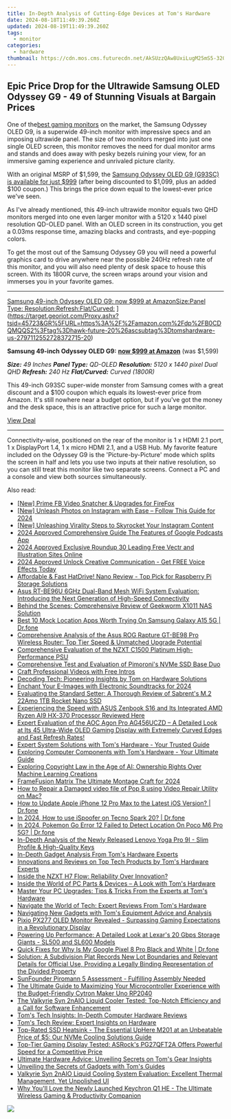 ```yaml
---
title: In-Depth Analysis of Cutting-Edge Devices at Tom's Hardware
date: 2024-08-18T11:49:39.260Z
updated: 2024-08-19T11:49:39.260Z
tags:
  - monitor
categories:
  - hardware
thumbnail: https://cdn.mos.cms.futurecdn.net/AkSUzzQAw8UxiLugM25mS5-320-80.png
---
```


## Epic Price Drop for the Ultrawide Samsung OLED Odyssey G9 - 49 of Stunning Visuals at Bargain Prices

One of the[best gaming monitors](https://tools.techidaily.com) on the market, the Samsung Odyssey OLED G9, is a superwide 49-inch monitor with impressive specs and an imposing ultrawide panel. The size of two monitors merged into just one single OLED screen, this monitor removes the need for dual monitor arms and stands and does away with pesky bezels ruining your view, for an immersive gaming experience and unrivaled picture clarity.

 With an original MSRP of $1,599, the [Samsung Odyssey OLED G9 (G93SC) is available for just $999](<https://target.georiot.com/Proxy.ashx?tsid=45723&GR%5FURL=https%3A%2F%2Famazon.com%2Fdp%2FB0CDQMQQS2%3Ftag%3Dhawk-future-20%26ascsubtag%3Dtomshardware-us-1308673107207045755-20>) (after being discounted to $1,099, plus an added $100 coupon.) This brings the price down equal to the lowest-ever price we've seen.

 As I've already mentioned, this 49-inch ultrawide monitor equals two QHD monitors merged into one even larger monitor with a 5120 x 1440 pixel resolution QD-OLED panel‎. With an OLED screen in its construction, you get a 0.03ms response time, amazing blacks and contrasts, and eye-popping colors.

 To get the most out of the Samsung Odyssey G9 you will need a powerful graphics card to drive anywhere near the possible 240Hz refresh rate of this monitor, and you will also need plenty of desk space to house this screen. With its 1800R curve, the screen wraps around your vision and immerses you in your favorite games.

---

[Samsung 49-inch Odyssey OLED G9:&nbsp;now $999 at AmazonSize:Panel Type:&nbsp;Resolution:Refresh:Flat/Curved:](https://cdn.mos.cms.futurecdn.net/8WfBJRjQwBzkE58hWs4wA9-200-100.png "Samsung 49-inch Odyssey OLED G9:&nbsp;now $999 at AmazonSize:Panel Type:&nbsp;Resolution:Refresh:Flat/Curved:") ](https://target.georiot.com/Proxy.ashx?tsid=45723&GR%5FURL=https%3A%2F%2Famazon.com%2Fdp%2FB0CDQMQQS2%3Ftag%3Dhawk-future-20%26ascsubtag%3Dtomshardware-us-2797112552728372715-20)

**Samsung 49-inch Odyssey OLED G9:** [**now $999 at Amazon**](https://target.georiot.com/Proxy.ashx?tsid=45723&GR%5FURL=https%3A%2F%2Famazon.com%2Fdp%2FB0CDQMQQS2%3Ftag%3Dhawk-future-20%26ascsubtag%3Dtomshardware-us-1132529598999465802-20) (was $1,599)  
  
_**Size:**_   _49 Inches_
_**Panel Type:**_   _QD-OLED_
_**Resolution:**_   _5120 x 1440 pixel Dual QHD_
_**Refresh:**_   _240 Hz_
_**Flat/Curved:**_   _Curved (1800R)_
  
 This 49-inch G93SC super-wide monster from Samsung comes with a great discount and a $100 coupon which equals its lowest-ever price from Amazon. It's still nowhere near a budget option, but if you've got the money and the desk space, this is an attractive price for such a large monitor.

[View Deal](https://target.georiot.com/Proxy.ashx?tsid=45723&GR%5FURL=https%3A%2F%2Famazon.com%2Fdp%2FB0CDQMQQS2%3Ftag%3Dhawk-future-20%26ascsubtag%3Dtomshardware-us-2797112552728372715-20)

---

 Connectivity-wise, positioned on the rear of the monitor is 1 x HDMI 2.1 port, 1 x DisplayPort 1.4, 1 x micro HDMI 2.1, and a USB Hub. My favorite feature included on the Odyssey G9 is the 'Picture-by-Picture' mode which splits the screen in half and lets you use two inputs at their native resolution, so you can still treat this monitor like two separate screens. Connect a PC and a console and view both sources simultaneously.

<ins class="adsbygoogle"
     style="display:block"
     data-ad-format="autorelaxed"
     data-ad-client="ca-pub-7571918770474297"
     data-ad-slot="1223367746"></ins>



<ins class="adsbygoogle"
     style="display:block"
     data-ad-client="ca-pub-7571918770474297"
     data-ad-slot="8358498916"
     data-ad-format="auto"
     data-full-width-responsive="true"></ins>

<span class="atpl-alsoreadstyle">Also read:</span>
<div><ul>
<li><a href="https://facebook-videos.techidaily.com/new-prime-fb-video-snatcher-and-upgrades-for-firefox/"><u>[New] Prime FB Video Snatcher & Upgrades for FireFox</u></a></li>
<li><a href="https://snapchat-videos.techidaily.com/new-unleash-photos-on-instagram-with-ease-follow-this-guide-for-2024/"><u>[New] Unleash Photos on Instagram with Ease – Follow This Guide for 2024</u></a></li>
<li><a href="https://instagram-clips.techidaily.com/new-unleashing-virality-steps-to-skyrocket-your-instagram-content/"><u>[New] Unleashing Virality  Steps to Skyrocket Your Instagram Content</u></a></li>
<li><a href="https://extra-tips.techidaily.com/2024-approved-comprehensive-guide-the-features-of-google-podcasts-app/"><u>2024 Approved  Comprehensive Guide  The Features of Google Podcasts App</u></a></li>
<li><a href="https://some-techniques.techidaily.com/2024-approved-exclusive-roundup-30-leading-free-vectr-and-illustration-sites-online/"><u>2024 Approved  Exclusive Roundup  30 Leading Free Vectr and Illustration Sites Online</u></a></li>
<li><a href="https://some-guidance.techidaily.com/2024-approved-unlock-creative-communication-get-free-voice-effects-today/"><u>2024 Approved  Unlock Creative Communication - Get FREE Voice Effects Today</u></a></li>
<li><a href="https://hardware-reviews.techidaily.com/affordable-and-fast-hatdrive-nano-review-top-pick-for-raspberry-pi-storage-solutions/"><u>Affordable & Fast HatDrive! Nano Review - Top Pick for Raspberry Pi Storage Solutions</u></a></li>
<li><a href="https://hardware-reviews.techidaily.com/asus-rt-be96u-6ghz-dual-band-mesh-wifi-system-evaluation-introducing-the-next-generation-of-high-speed-connectivity/"><u>Asus RT-BE96U 6GHz Dual-Band Mesh WiFi System Evaluation: Introducing the Next Generation of High-Speed Connectivity</u></a></li>
<li><a href="https://hardware-reviews.techidaily.com/behind-the-scenes-comprehensive-review-of-geekworm-x1011-nas-solution/"><u>Behind the Scenes: Comprehensive Review of Geekworm X1011 NAS Solution</u></a></li>
<li><a href="https://fake-location.techidaily.com/best-10-mock-location-apps-worth-trying-on-samsung-galaxy-a15-5g-drfone-by-drfone-virtual-android/"><u>Best 10 Mock Location Apps Worth Trying On Samsung Galaxy A15 5G | Dr.fone</u></a></li>
<li><a href="https://hardware-reviews.techidaily.com/comprehensive-analysis-of-the-asus-rog-rapture-gt-be98-pro-wireless-router-top-tier-speed-and-unmatched-upgrade-potential/"><u>Comprehensive Analysis of the Asus ROG Rapture GT-BE98 Pro Wireless Router: Top Tier Speed & Unmatched Upgrade Potential</u></a></li>
<li><a href="https://hardware-reviews.techidaily.com/comprehensive-evaluation-of-the-nzxt-c1500-platinum-high-performance-psu/"><u>Comprehensive Evaluation of the NZXT C1500 Platinum High-Performance PSU</u></a></li>
<li><a href="https://hardware-reviews.techidaily.com/comprehensive-test-and-evaluation-of-pimoronis-nvme-ssd-base-duo/"><u>Comprehensive Test and Evaluation of Pimoroni's NVMe SSD Base Duo</u></a></li>
<li><a href="https://article-helps.techidaily.com/craft-professional-videos-with-free-intros/"><u>Craft Professional Videos with Free Intros</u></a></li>
<li><a href="https://hardware-reviews.techidaily.com/decoding-tech-pioneering-insights-by-tom-on-hardware-solutions/"><u>Decoding Tech: Pioneering Insights by Tom on Hardware Solutions</u></a></li>
<li><a href="https://fox-http.techidaily.com/enchant-your-e-images-with-electronic-soundtracks-for-2024/"><u>Enchant Your E-Images with Electronic Soundtracks for 2024</u></a></li>
<li><a href="https://hardware-reviews.techidaily.com/evaluating-the-standard-setter-a-thorough-review-of-sabrents-m2-22amo-1tb-rocket-nano-ssd/"><u>Evaluating the Standard Setter: A Thorough Review of Sabrent's M.2 22Amo 1TB Rocket Nano SSD</u></a></li>
<li><a href="https://hardware-reviews.techidaily.com/experiencing-the-speed-with-asus-zenbook-s16-and-its-integrated-amd-ryzen-ai9-hx-370-processor-reviewed-here/"><u>Experiencing the Speed with ASUS Zenbook S16 and Its Integrated AMD Ryzen AI9 HX-370 Processor Reviewed Here</u></a></li>
<li><a href="https://hardware-reviews.techidaily.com/expert-evaluation-of-the-aoc-agon-pro-ag456uczd-a-detailed-look-at-its-45-ultra-wide-oled-gaming-display-with-extremely-curved-edges-and-fast-refresh-rates.3/"><u>Expert Evaluation of the AOC Agon Pro AG456UCZD – A Detailed Look at Its 45 Ultra-Wide OLED Gaming Display with Extremely Curved Edges and Fast Refresh Rates!</u></a></li>
<li><a href="https://hardware-reviews.techidaily.com/expert-system-solutions-with-toms-hardware-your-trusted-guide/"><u>Expert System Solutions with Tom's Hardware - Your Trusted Guide</u></a></li>
<li><a href="https://hardware-reviews.techidaily.com/exploring-computer-components-with-toms-hardware-your-ultimate-guide/"><u>Exploring Computer Components with Tom's Hardware - Your Ultimate Guide</u></a></li>
<li><a href="https://tech-hub.techidaily.com/exploring-copyright-law-in-the-age-of-ai-ownership-rights-over-machine-learning-creations/"><u>Exploring Copyright Law in the Age of AI: Ownership Rights Over Machine Learning Creations</u></a></li>
<li><a href="https://some-knowledge.techidaily.com/framefusion-matrix-the-ultimate-montage-craft-for-2024/"><u>FrameFusion Matrix  The Ultimate Montage Craft for 2024</u></a></li>
<li><a href="https://blog-min.techidaily.com/how-to-repair-a-damaged-video-file-of-pop-8-using-video-repair-utility-on-mac-by-stellar-video-repair-mobile-video-repair/"><u>How to Repair a Damaged video file of Pop 8 using Video Repair Utility on Mac?</u></a></li>
<li><a href="https://techidaily.com/how-to-update-apple-iphone-12-pro-max-to-the-latest-ios-version-drfone-by-drfone-ios-system-repair-ios-system-repair/"><u>How to Update Apple iPhone 12 Pro Max to the Latest iOS Version? | Dr.fone</u></a></li>
<li><a href="https://pokemon-go-android.techidaily.com/in-2024-how-to-use-ispoofer-on-tecno-spark-20-drfone-by-drfone-virtual-android/"><u>In 2024, How to use iSpoofer on Tecno Spark 20? | Dr.fone</u></a></li>
<li><a href="https://pokemon-go-android.techidaily.com/in-2024-pokemon-go-error-12-failed-to-detect-location-on-poco-m6-pro-5g-drfone-by-drfone-virtual-android/"><u>In 2024, Pokemon Go Error 12 Failed to Detect Location On Poco M6 Pro 5G? | Dr.fone</u></a></li>
<li><a href="https://hardware-reviews.techidaily.com/in-depth-analysis-of-the-newly-released-lenovo-yoga-pro-9i-slim-profile-and-high-quality-keys/"><u>In-Depth Analysis of the Newly Released Lenovo Yoga Pro 9I - Slim Profile & High-Quality Keys</u></a></li>
<li><a href="https://hardware-reviews.techidaily.com/in-depth-gadget-analysis-from-toms-hardware-experts/"><u>In-Depth Gadget Analysis From Tom's Hardware Experts</u></a></li>
<li><a href="https://hardware-reviews.techidaily.com/innovations-and-reviews-on-top-tech-products-by-toms-hardware-experts/"><u>Innovations and Reviews on Top Tech Products by Tom's Hardware Experts</u></a></li>
<li><a href="https://hardware-reviews.techidaily.com/inside-the-nzxt-h7-flow-reliability-over-innovation/"><u>Inside the NZXT H7 Flow: Reliability Over Innovation?</u></a></li>
<li><a href="https://hardware-reviews.techidaily.com/inside-the-world-of-pc-parts-and-devices-a-look-with-toms-hardware/"><u>Inside the World of PC Parts & Devices – A Look with Tom's Hardware</u></a></li>
<li><a href="https://hardware-reviews.techidaily.com/master-your-pc-upgrades-tips-and-tricks-from-the-experts-at-toms-hardware/"><u>Master Your PC Upgrades: Tips & Tricks From the Experts at Tom's Hardware</u></a></li>
<li><a href="https://hardware-reviews.techidaily.com/navigate-the-world-of-tech-expert-reviews-from-toms-hardware/"><u>Navigate the World of Tech: Expert Reviews From Tom's Hardware</u></a></li>
<li><a href="https://hardware-reviews.techidaily.com/navigating-new-gadgets-with-toms-equipment-advice-and-analysis/"><u>Navigating New Gadgets with Tom's Equipment Advice and Analysis</u></a></li>
<li><a href="https://hardware-reviews.techidaily.com/pixio-px277-oled-monitor-revealed-surpassing-gaming-expectations-in-a-revolutionary-display/"><u>Pixio PX277 OLED Monitor Revealed - Surpassing Gaming Expectations in a Revolutionary Display</u></a></li>
<li><a href="https://hardware-reviews.techidaily.com/powering-up-performance-a-detailed-look-at-lexars-20-gbps-storage-giants-sl500-and-sl600-models/"><u>Powering Up Performance: A Detailed Look at Lexar's 20 Gbps Storage Giants - SL500 and SL600 Models</u></a></li>
<li><a href="https://fix-guide.techidaily.com/quick-fixes-for-why-is-my-google-pixel-8-pro-black-and-white-drfone-by-drfone-fix-android-problems-fix-android-problems/"><u>Quick Fixes for Why Is My Google Pixel 8 Pro Black and White | Dr.fone</u></a></li>
<li><a href="https://hardware-reviews.techidaily.com/solution-a-subdivision-plat-records-new-lot-boundaries-and-relevant-details-for-official-use-providing-a-legally-binding-representation-of-the-divided-prope16/"><u>Solution: A Subdivision Plat Records New Lot Boundaries and Relevant Details for Official Use, Providing a Legally Binding Representation of the Divided Property</u></a></li>
<li><a href="https://hardware-reviews.techidaily.com/sunfounder-piromann-5-assessment-fulfilling-assembly-needed/"><u>SunFounder Piromann 5 Assessment - Fulfilling Assembly Needed</u></a></li>
<li><a href="https://hardware-reviews.techidaily.com/the-ultimate-guide-to-maximizing-your-microcontroller-experience-with-the-budget-friendly-cytron-maker-uno-rp2040/"><u>The Ultimate Guide to Maximizing Your Microcontroller Experience with the Budget-Friendly Cytron Maker Uno RP2040</u></a></li>
<li><a href="https://hardware-reviews.techidaily.com/the-valkyrie-syn-2naio-liquid-cooler-tested-top-notch-efficiency-and-a-call-for-software-enhancement/"><u>The Valkyrie Syn 2nAIO Liquid Cooler Tested: Top-Notch Efficiency and a Call for Software Enhancement</u></a></li>
<li><a href="https://hardware-reviews.techidaily.com/toms-tech-insights-in-depth-computer-hardware-reviews/"><u>Tom's Tech Insights: In-Depth Computer Hardware Reviews</u></a></li>
<li><a href="https://hardware-reviews.techidaily.com/toms-tech-review-expert-insights-on-hardware/"><u>Tom's Tech Review: Expert Insights on Hardware</u></a></li>
<li><a href="https://hardware-reviews.techidaily.com/top-rated-ssd-heatsink-the-essential-uphere-m201-at-an-unbeatable-price-of-5-our-nvme-cooling-solutions-guide/"><u>Top-Rated SSD Heatsink - The Essential UpHere M201 at an Unbeatable Price of $5: Our NVMe Cooling Solutions Guide</u></a></li>
<li><a href="https://hardware-reviews.techidaily.com/top-tier-gaming-display-tested-asrocks-pg27qft2a-offers-powerful-speed-for-a-competitive-price/"><u>Top-Tier Gaming Display Tested: ASRock's PG27QFT2A Offers Powerful Speed for a Competitive Price</u></a></li>
<li><a href="https://hardware-reviews.techidaily.com/ultimate-hardware-advice-unveiling-secrets-on-toms-gear-insights/"><u>Ultimate Hardware Advice: Unveiling Secrets on Tom's Gear Insights</u></a></li>
<li><a href="https://hardware-reviews.techidaily.com/unveiling-the-secrets-of-gadgets-with-toms-guides/"><u>Unveiling the Secrets of Gadgets with Tom's Guides</u></a></li>
<li><a href="https://hardware-reviews.techidaily.com/valkyrie-syn-2naio-liquid-cooling-system-evaluation-excellent-thermal-management-yet-unpolished-ui/"><u>Valkyrie Syn 2nAIO Liquid Cooling System Evaluation: Excellent Thermal Management, Yet Unpolished UI</u></a></li>
<li><a href="https://hardware-reviews.techidaily.com/1723341655665-why-youll-love-the-newly-launched-keychron-q1-he-the-ultimate-wireless-gaming-and-productivity-companion/"><u>Why You'll Love the Newly Launched Keychron Q1 HE - The Ultimate Wireless Gaming & Productivity Companion</u></a></li>
</ul></div>

<!-- affiliate ads begin -->
<a href="https://secure.2checkout.com/order/checkout.php?PRODS=33729450&QTY=1&AFFILIATE=108875&CART=1"><img src="https://secure.avangate.com/images/merchant/7f687767ccf20fcea1c9dc4a5adc2326/Digisigner_banner_728_x_90_color_version.png" border="0"></a>
<!-- affiliate ads end -->